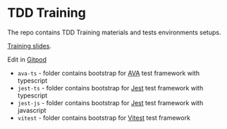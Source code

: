 # TDD Training
The repo contains TDD Training materials and tests environments setups.

[Training slides](https://slides.com/andreykucherenko/test-driven-development#/).

Edit in [Gitpod](https://gitpod.io/#https://github.com/kucherenko/tdd-training)

 - `ava-ts` - folder contains bootstrap for [AVA](https://github.com/avajs/ava) test framework with typescript
 - `jest-ts` - folder contains bootstrap for [Jest](https://jestjs.io/) test framework with typescript
 - `jest-js` - folder contains bootstrap for [Jest](https://jestjs.io/) test framework with javascript
 - `vitest` - folder contains bootstrap for [Vitest](https://vitest.dev/) test framework
